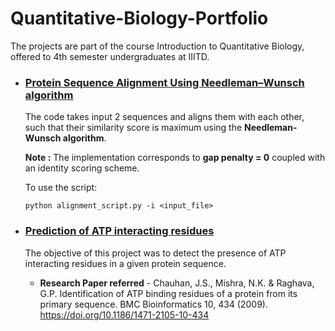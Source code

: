 # Quantitative-Biology-Portfolio

The projects are part of the course Introduction to Quantitative Biology, offered to 4th semester undergraduates at IIITD.

- ### [Protein Sequence Alignment Using Needleman–Wunsch algorithm](https://github.com/adityasaini70/Quantitative-Biology-Portfolio/tree/master/Protein%20Sequence%20alignment%20using%20NW%20algorithm) 
  The code takes input 2 sequences and aligns them with each other, such that their similarity score is maximum using the **Needleman-Wunsch algorithm**. 

  **Note :** The implementation corresponds to **gap penalty = 0** coupled with an identity scoring scheme.


  To use the script:

  ```
  python alignment_script.py -i <input_file>
  ```

- ### [Prediction of ATP interacting residues](https://github.com/adityasaini70/Quantitative-Biology-Portfolio/tree/master/Prediction%20of%20ATP%20interacting%20residues)
  The objective of this project was to detect the presence of ATP interacting residues in a given protein sequence.
  - **Research Paper referred** - Chauhan, J.S., Mishra, N.K. & Raghava, G.P. Identification of ATP binding residues of a protein from its primary sequence. BMC Bioinformatics 10, 434 (2009). https://doi.org/10.1186/1471-2105-10-434
